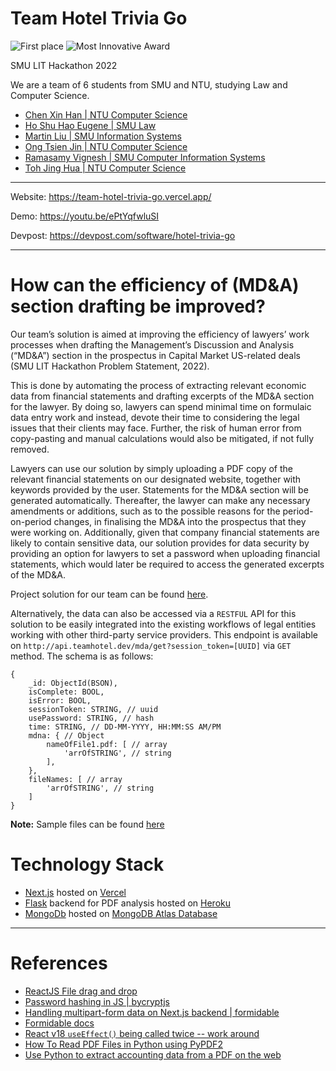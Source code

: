 # Team Hotel Trivia Go

![First place](https://img.shields.io/badge/First%20Place-brightgreen?logo=champion)
![Most Innovative Award](https://img.shields.io/badge/-Most%20Innovative%20Award-blue)

SMU LIT Hackathon 2022

We are a team of 6 students from SMU and NTU, studying Law and Computer Science.
- [Chen Xin Han | NTU Computer Science](https://github.com/imevahans)
- [Ho Shu Hao Eugene | SMU Law](https://www.linkedin.com/in/eugenehoshuhao)
- [Martin Liu | SMU Information Systems](https://github.com/L1uM4rt1n)
- [Ong Tsien Jin | NTU Computer Science](https://github.com/TsienJin)
- [Ramasamy Vignesh | SMU Computer Information Systems](https://github.com/v1ghn35h)
- [Toh Jing Hua | NTU Computer Science](https://github.com/ztjhz)

***

Website: https://team-hotel-trivia-go.vercel.app/

Demo: https://youtu.be/ePtYqfwluSI

Devpost: https://devpost.com/software/hotel-trivia-go

***

# How can the efficiency of (MD&A) section drafting be improved?

Our team’s solution is aimed at improving the efficiency of lawyers’ work processes when drafting the Management’s Discussion and Analysis (“MD&A”) section in the prospectus in Capital Market US-related deals (SMU LIT Hackathon Problem Statement, 2022).

This is done by automating the process of extracting relevant economic data from financial statements and drafting excerpts of the MD&A section for the lawyer. By doing so, lawyers can spend minimal time on formulaic data entry work and instead, devote their time to considering the legal issues that their clients may face. Further, the risk of human error from copy-pasting and manual calculations would also be mitigated, if not fully removed.

Lawyers can use our solution by simply uploading a PDF copy of the relevant financial statements on our designated website, together with keywords provided by the user. Statements for the MD&A section will be generated automatically. Thereafter, the lawyer can make any necessary amendments or additions, such as to the possible reasons for the period-on-period changes, in finalising the MD&A into the prospectus that they were working on. Additionally, given that company financial statements are likely to contain sensitive data, our solution provides for data security by providing an option for lawyers to set a password when uploading financial statements, which would later be required to access the generated excerpts of the MD&A.

Project solution for our team can be found [here](https://team-hotel-trivia-go.vercel.app/).

Alternatively, the data can also be accessed via a `RESTFUL` API for this solution to be easily integrated into the existing workflows of legal entities working with other third-party service providers. This endpoint is available on `http://api.teamhotel.dev/mda/get?session_token=[UUID]` via `GET` method. The schema is as follows:

```
{
    _id: ObjectId(BSON),
    isComplete: BOOL,
    isError: BOOL,
    sessionToken: STRING, // uuid
    usePassword: STRING, // hash
    time: STRING, // DD-MM-YYYY, HH:MM:SS AM/PM
    mdna: { // Object
        nameOfFile1.pdf: [ // array
            'arrOfSTRING', // string
        ],
    },
    fileNames: [ // array
        'arrOfSTRING', // string
    ]
}
```

**Note:** Sample files can be found [here](https://github.com/TsienJin/teamHotelTriviaGo/tree/main/sampleFinancialStatements)


# Technology Stack
- [Next.js](https://nextjs.org) hosted on [Vercel](https://vercel.com/)
- [Flask](https://flask.palletsprojects.com/en/2.1.x/) backend for PDF analysis hosted on [Heroku](https://www.heroku.com)
- [MongoDb](https://www.mongodb.com) hosted on [MongoDB Atlas Database](https://www.mongodb.com/atlas/database)


***

# References
- [ReactJS File drag and drop](https://www.codemzy.com/blog/react-drag-drop-file-upload)
- [Password hashing in JS | bycryptjs](https://www.npmjs.com/package/bcryptjs)
- [Handling multipart-form data on Next.js backend | formidable](https://chadalen.com/blog/how-to-use-a-multipart-form-in-nextjs-using-api-routes)
- [Formidable docs](https://www.npmjs.com/package/formidable)
- [React v18 ```useEffect()``` being called twice -- work around](https://javascript.plainenglish.io/react-18-useeffect-double-call-for-apis-emergency-fix-724b7ee6a646)
- [How To Read PDF Files in Python using PyPDF2](https://www.youtube.com/watch?v=N6Su4Hk8_-g)
- [Use Python to extract accounting data from a PDF on the web](https://www.youtube.com/watch?v=MjY7UUSAqqE&t=298s)
